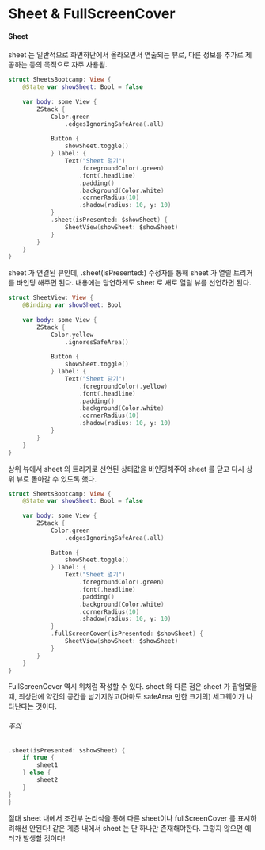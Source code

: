 #  Sheet & FullScreenCover

#### Sheet
sheet 는 일반적으로 화면하단에서 올라오면서 연출되는 뷰로, 다른 정보를 추가로 제공하는 등의 목적으로 자주 사용됨.

<!-- SheetsBootcamp -->
```Swift
struct SheetsBootcamp: View {
    @State var showSheet: Bool = false
    
    var body: some View {
        ZStack {
            Color.green
                .edgesIgnoringSafeArea(.all)
            
            Button {
                showSheet.toggle()
            } label: {
                Text("Sheet 열기")
                    .foregroundColor(.green)
                    .font(.headline)
                    .padding()
                    .background(Color.white)
                    .cornerRadius(10)
                    .shadow(radius: 10, y: 10)
            }
            .sheet(isPresented: $showSheet) {
                SheetView(showSheet: $showSheet)
            }
        }
    }
}
```
sheet 가 연결된 뷰인데, .sheet(isPresented:) 수정자를 통해 sheet 가 열릴 트리거를 바인딩 해주면 된다.
내용에는 당연하게도 sheet 로 새로 열릴 뷰를 선언하면 된다.

<!-- SheetView -->
```Swift
struct SheetView: View {
    @Binding var showSheet: Bool
    
    var body: some View {
        ZStack {
            Color.yellow
                .ignoresSafeArea()
            
            Button {
                showSheet.toggle()
            } label: {
                Text("Sheet 닫기")
                    .foregroundColor(.yellow)
                    .font(.headline)
                    .padding()
                    .background(Color.white)
                    .cornerRadius(10)
                    .shadow(radius: 10, y: 10)
            }
        }
    }
}
```
상위 뷰에서 sheet 의 트리거로 선언된 상태값을 바인딩해주어 sheet 를 닫고 다시 상위 뷰로 돌아갈 수 있도록 했다.

```Swift
struct SheetsBootcamp: View {
    @State var showSheet: Bool = false
    
    var body: some View {
        ZStack {
            Color.green
                .edgesIgnoringSafeArea(.all)
            
            Button {
                showSheet.toggle()
            } label: {
                Text("Sheet 열기")
                    .foregroundColor(.green)
                    .font(.headline)
                    .padding()
                    .background(Color.white)
                    .cornerRadius(10)
                    .shadow(radius: 10, y: 10)
            }
            .fullScreenCover(isPresented: $showSheet) {
                SheetView(showSheet: $showSheet)
            }
        }
    }
}
```
FullScreenCover 역시 위처럼 작성할 수 있다. 
sheet 와 다른 점은 sheet 가 팝업됐을 때, 최상단에 약간의 공간을 남기지않고(아마도 safeArea 만한 크기의) 세그웨이가 나타난다는 것이다.

###### 주의
```Swift
.sheet(isPresented: $showSheet) {
    if true {
        sheet1
    } else {
        sheet2
    }
}
}
```
절대 sheet 내에서 조건부 논리식을 통해 다른 sheet이나 fullScreenCover 를 표시하려해선 안된다!
같은 계층 내에서 sheet 는 단 하나만 존재해야한다.
그렇지 않으면 에러가 발생할 것이다!
